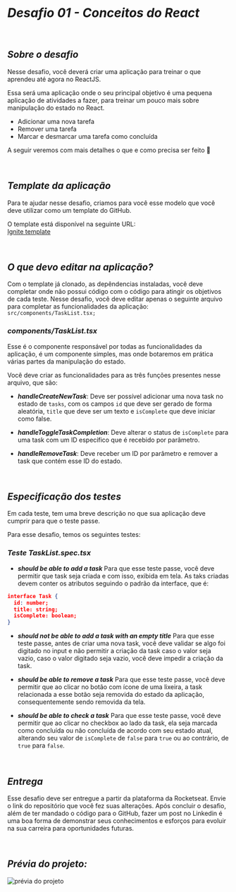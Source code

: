# **_Desafio 01 - Conceitos do React_**



&nbsp;
## **_Sobre o desafio_**
Nesse desafio, você deverá criar uma aplicação para treinar o que aprendeu até agora no ReactJS.

Essa será uma aplicação onde o seu principal objetivo é uma pequena aplicação de atividades a fazer, para treinar um pouco mais sobre manipulação do estado no React.

* Adicionar uma nova tarefa
* Remover uma tarefa
* Marcar e desmarcar uma tarefa como concluída

A seguir veremos com mais detalhes o que e como precisa ser feito 🚀


&nbsp;
## **_Template da aplicação_**
Para te ajudar nesse desafio, criamos para você esse modelo que você deve utilizar como um template do GitHub.

O template está disponível na seguinte URL:<br>
[Ignite template](https://github.com/rocketseat-education/ignite-template-reactjs-conceitos-do-react)


&nbsp;
## **_O que devo editar na aplicação?_**
Com o template já clonado, as depêndencias instaladas, você deve completar onde não possui código com o código para atingir os objetivos de cada teste. Nesse desafio, você deve editar apenas o seguinte arquivo para completar as funcionalidades da aplicação:
`src/components/TaskList.tsx;`

### **_components/TaskList.tsx_**
Esse é o componente responsável por todas as funcionalidades da aplicação, é um componente simples, mas onde botaremos em prática várias partes da manipulação do estado.

Você deve criar as funcionalidades para as três funções presentes nesse arquivo, que são:

* **_handleCreateNewTask_**: Deve ser possível adicionar uma nova task no estado de `tasks`, com os campos `id` que deve ser gerado de forma aleatória, `title` que deve ser um texto e `isComplete` que deve iniciar como false.

* **_handleToggleTaskCompletion_**: Deve alterar o status de `isComplete` para uma task com um ID específico que é recebido por parâmetro.

* **_handleRemoveTask_**: Deve receber um ID por parâmetro e remover a task que contém esse ID do estado.



&nbsp;
## **_Especificação dos testes_**
Em cada teste, tem uma breve descrição no que sua aplicação deve cumprir para que o teste passe.

Para esse desafio, temos os seguintes testes:

### **_Teste TaskList.spec.tsx_**
* **_should be able to add a task_**
Para que esse teste passe, você deve permitir que task seja criada e com isso, exibida em tela. As taks criadas devem conter os atributos seguindo o padrão da interface, que é:

```json
interface Task {
  id: number;
  title: string;
  isComplete: boolean;
}
```


* **_should not be able to add a task with an empty title_**
Para que esse teste passe, antes de criar uma nova task, você deve validar se algo foi digitado no input e não permitir a criação da task caso o valor seja vazio, caso o valor digitado seja vazio, você deve impedir a criação da task.

* **_should be able to remove a task_**
Para que esse teste passe, você deve permitir que ao clicar no botão com ícone de uma lixeira, a task relacionada a esse botão seja removida do estado da aplicação, consequentemente sendo removida da tela.

* **_should be able to check a task_**
Para que esse teste passe, você deve permitir que ao clicar no checkbox ao lado da task, ela seja marcada como concluída ou não concluída de acordo com seu estado atual, alterando seu valor de `isComplete` de `false` para `true` ou ao contrário, de `true` para `false`.


&nbsp;
## **_Entrega_**
Esse desafio deve ser entregue a partir da plataforma da Rocketseat. Envie o link do repositório que você fez suas alterações. Após concluir o desafio, além de ter mandado o código para o GitHub, fazer um post no Linkedin é uma boa forma de demonstrar seus conhecimentos e esforços para evoluir na sua carreira para oportunidades futuras.



&nbsp;
## **_Prévia do projeto:_**
![prévia do projeto](https://fernandagoncalves.com.br/github/image.JPG)